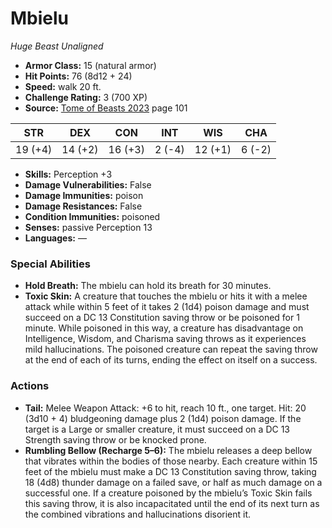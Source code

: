 # Mbielu

*Huge* *Beast* *Unaligned*

- **Armor Class:** 15 (natural armor)
- **Hit Points:** 76 (8d12 + 24)
- **Speed:** walk 20 ft.
- **Challenge Rating:** 3 (700 XP)
- **Source:** [Tome of Beasts 2023](https://koboldpress.com/kpstore/product/tome-of-beasts-1-2023-edition/) page 101

| STR | DEX | CON | INT | WIS | CHA |
| --- | --- | --- | --- | --- | --- |
| 19 (+4) | 14 (+2) | 16 (+3) | 2 (-4) | 12 (+1) | 6 (-2) |

- **Skills:** Perception +3
- **Damage Vulnerabilities:** False
- **Damage Immunities:** poison
- **Damage Resistances:** False
- **Condition Immunities:** poisoned
- **Senses:** passive Perception 13
- **Languages:** —

### Special Abilities

- **Hold Breath:** The mbielu can hold its breath for 30 minutes.
- **Toxic Skin:** A creature that touches the mbielu or hits it with a melee attack while within 5 feet of it takes 2 (1d4) poison damage and must succeed on a DC 13 Constitution saving throw or be poisoned for 1 minute. While poisoned in this way, a creature has disadvantage on Intelligence, Wisdom, and Charisma saving throws as it experiences mild hallucinations. The poisoned creature can repeat the saving throw at the end of each of its turns, ending the effect on itself on a success.

### Actions

- **Tail:** Melee Weapon Attack: +6 to hit, reach 10 ft., one target. Hit: 20 (3d10 + 4) bludgeoning damage plus 2 (1d4) poison damage. If the target is a Large or smaller creature, it must succeed on a DC 13 Strength saving throw or be knocked prone.
- **Rumbling Bellow (Recharge 5–6):** The mbielu releases a deep bellow that vibrates within the bodies of those nearby. Each creature within 15 feet of the mbielu must make a DC 13 Constitution saving throw, taking 18 (4d8) thunder damage on a failed save, or half as much damage on a successful one. If a creature poisoned by the mbielu’s Toxic Skin fails this saving throw, it is also incapacitated until the end of its next turn as the combined vibrations and hallucinations disorient it.
